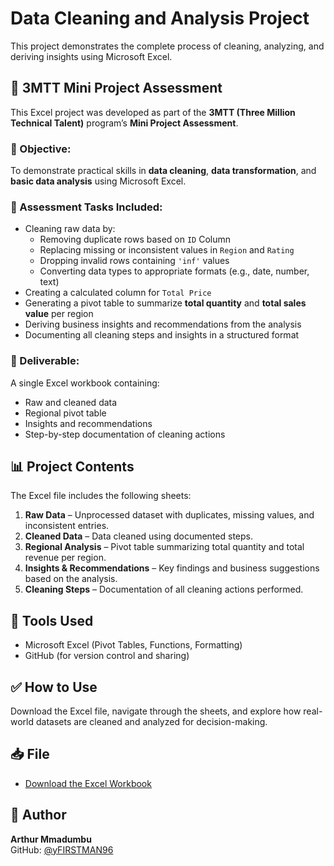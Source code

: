 # Data Cleaning and Analysis Project

This project demonstrates the complete process of cleaning, analyzing, and deriving insights using Microsoft Excel.

## 🧪 3MTT Mini Project Assessment

This Excel project was developed as part of the **3MTT (Three Million Technical Talent)** program’s **Mini Project Assessment**.

### 🎯 Objective:
To demonstrate practical skills in **data cleaning**, **data transformation**, and **basic data analysis** using Microsoft Excel.

### 📌 Assessment Tasks Included:
- Cleaning raw data by:
  - Removing duplicate rows based on `ID` Column
  - Replacing missing or inconsistent values in `Region` and `Rating`
  - Dropping invalid rows containing `'inf'` values
  - Converting data types to appropriate formats (e.g., date, number, text)
- Creating a calculated column for `Total Price`
- Generating a pivot table to summarize **total quantity** and **total sales value** per region
- Deriving business insights and recommendations from the analysis
- Documenting all cleaning steps and insights in a structured format

### 📁 Deliverable:
A single Excel workbook containing:
- Raw and cleaned data
- Regional pivot table
- Insights and recommendations
- Step-by-step documentation of cleaning actions

## 📊 Project Contents

The Excel file includes the following sheets:

1. **Raw Data** – Unprocessed dataset with duplicates, missing values, and inconsistent entries.
2. **Cleaned Data** – Data cleaned using documented steps.
3. **Regional Analysis** – Pivot table summarizing total quantity and total revenue per region.
4. **Insights & Recommendations** – Key findings and business suggestions based on the analysis.
5. **Cleaning Steps** – Documentation of all cleaning actions performed.

## 🔧 Tools Used
- Microsoft Excel (Pivot Tables, Functions, Formatting)
- GitHub (for version control and sharing)

## ✅ How to Use
Download the Excel file, navigate through the sheets, and explore how real-world datasets are cleaned and analyzed for decision-making.

## 📥 File
- [Download the Excel Workbook](./Sales_Data_Cleaning_Report.xlsx)

## 📌 Author
**Arthur Mmadumbu**  
GitHub: [@yFIRSTMAN96](https://github.com/firstman96)
